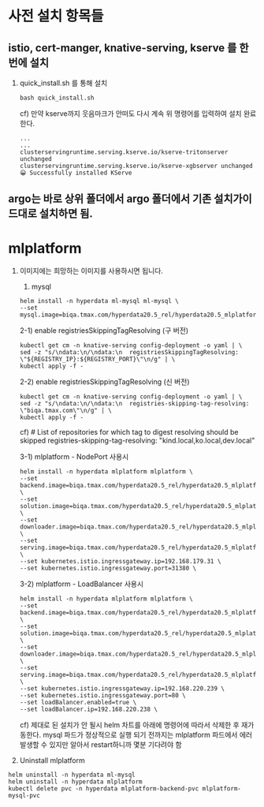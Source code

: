 # 사전 설치 항목들
## istio, cert-manger, knative-serving, kserve 를 한번에 설치

1. quick_install.sh 를 통해 설치
   ```
   bash quick_install.sh
   ```
   cf) 만약 kserve까지 웃음마크가 안떠도 다시 계속 위 명령어를 입력하여 설치 완료한다.
   ```
   ...
   ...
   clusterservingruntime.serving.kserve.io/kserve-tritonserver unchanged
   clusterservingruntime.serving.kserve.io/kserve-xgbserver unchanged
   😀 Successfully installed KServe
   ```

## argo는 바로 상위 폴더에서 argo 폴더에서 기존 설치가이드대로 설치하면 됨.

#
#

# mlplatform

1. 이미지에는 희망하는 이미지를 사용하시면 됩니다.

   1) mysql 
   ```
   helm install -n hyperdata ml-mysql ml-mysql \
   --set mysql.image=biqa.tmax.com/hyperdata20.5_rel/hyperdata20.5_mlplatform/mysql:20230623_v1
   ```

   2-1) enable registriesSkippingTagResolving (구 버전)
   ```
   kubectl get cm -n knative-serving config-deployment -o yaml | \
   sed -z "s/\ndata:\n/\ndata:\n  registriesSkippingTagResolving: \"${REGISTRY_IP}:${REGISTRY_PORT}\"\n/g" | \
   kubectl apply -f -
   ```

   2-2) enable registriesSkippingTagResolving (신 버전)
   ```
   kubectl get cm -n knative-serving config-deployment -o yaml | \
   sed -z "s/\ndata:\n/\ndata:\n  registries-skipping-tag-resolving: \"biqa.tmax.com\"\n/g" | \
   kubectl apply -f -
   ```
   cf) # List of repositories for which tag to digest resolving should be skipped
         registries-skipping-tag-resolving: "kind.local,ko.local,dev.local"

   3-1) mlplatform - NodePort 사용시
   ```
   helm install -n hyperdata mlplatform mlplatform \
   --set backend.image=biqa.tmax.com/hyperdata20.5_rel/hyperdata20.5_mlplatform/backend:20230623_v1 \
   --set solution.image=biqa.tmax.com/hyperdata20.5_rel/hyperdata20.5_mlplatform/agent:20230623_v1 \
   --set downloader.image=biqa.tmax.com/hyperdata20.5_rel/hyperdata20.5_mlplatform/downloader:20230623_v1 \
   --set serving.image=biqa.tmax.com/hyperdata20.5_rel/hyperdata20.5_mlplatform/kserve:20230704_v1 \
   --set kubernetes.istio.ingressgateway.ip=192.168.179.31 \
   --set kubernetes.istio.ingressgateway.port=31380 \
   ```
   
   3-2) mlplatform - LoadBalancer 사용시
   ```
   helm install -n hyperdata mlplatform mlplatform \
   --set backend.image=biqa.tmax.com/hyperdata20.5_rel/hyperdata20.5_mlplatform/backend:20230623_v1 \
   --set solution.image=biqa.tmax.com/hyperdata20.5_rel/hyperdata20.5_mlplatform/agent:20230623_v1 \
   --set downloader.image=biqa.tmax.com/hyperdata20.5_rel/hyperdata20.5_mlplatform/downloader:20230623_v1 \
   --set serving.image=biqa.tmax.com/hyperdata20.5_rel/hyperdata20.5_mlplatform/kserve:20230704_v1 \
   --set kubernetes.istio.ingressgateway.ip=192.168.220.239 \
   --set kubernetes.istio.ingressgateway.port=80 \
   --set loadBalancer.enabled=true \
   --set loadBalancer.ip=192.168.220.238 \ 
   ```
   cf) 제대로 된 설치가 안 될시 helm 차트를 아래에 명령어에 따라서 삭제한 후 재가동한다.
   mysql 파드가 정상적으로 실행 되기 전까지는 mlplatform 파드에서 에러 발생할 수 있지만 알아서 restart하니까 몇분 기다려야 함 

1.  Uninstall mlplatform
```
helm uninstall -n hyperdata ml-mysql
helm uninstall -n hyperdata mlplatform
kubectl delete pvc -n hyperdata mlplatform-backend-pvc mlplatform-mysql-pvc
```
